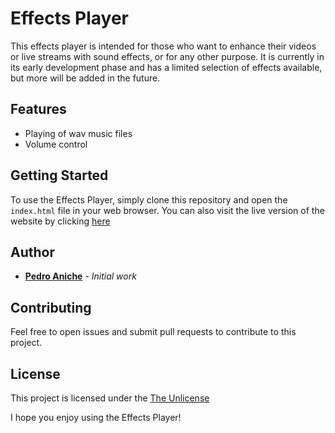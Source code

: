# Effects Player

This effects player is intended for those who want to enhance their videos or live streams with sound effects, or for any other purpose. It is currently in its early development phase and has a limited selection of effects available, but more will be added in the future.

## Features

- Playing of wav music files
- Volume control

## Getting Started

To use the Effects Player, simply clone this repository and open the `index.html` file in your web browser. You can also visit the live version of the website by clicking [here](https://pedroaniche.github.io/effects-player/)

## Author

* **[Pedro Aniche](https://github.com/pedroaniche)** - *Initial work*

## Contributing

Feel free to open issues and submit pull requests to contribute to this project.

## License

This project is licensed under the [The Unlicense](https://unlicense.org/)

I hope you enjoy using the Effects Player!